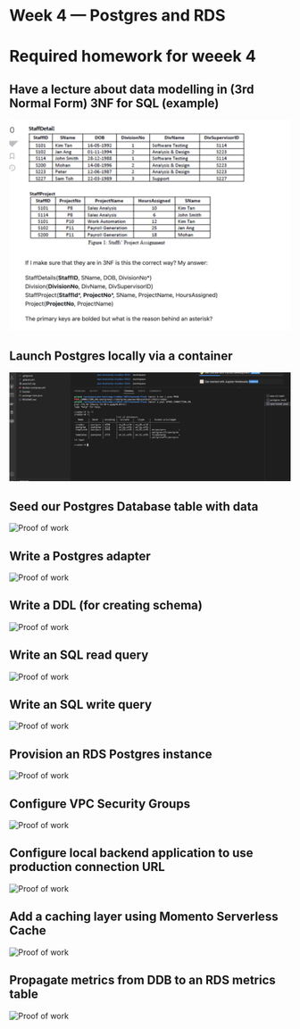 # Week 4 — Postgres and RDS

# Required homework for weeek 4

## Have a lecture about data modelling in (3rd Normal Form) 3NF for SQL (example)
![Proof of work](assets%20week%204/Screenshot%202023-03-19%20at%2010.46.36%20PM.png)


## Launch Postgres locally via a container
![Proof of work](assets%20week%204/PROD%20connected%20%20and%20working%20week%204.png)


## Seed our Postgres Database table with data
![Proof of work]()


## Write a Postgres adapter
![Proof of work]()


## Write a DDL (for creating schema)
![Proof of work](g)

## Write an SQL read query
![Proof of work]()

## Write an SQL write query
![Proof of work]()

## Provision an RDS Postgres instance
![Proof of work]()


## Configure VPC Security Groups
![Proof of work]()


## Configure local backend application to use production connection URL
![Proof of work]()

## Add a caching layer using Momento Serverless Cache
![Proof of work]()

## Propagate metrics from DDB to an RDS metrics table 
![Proof of work]()

